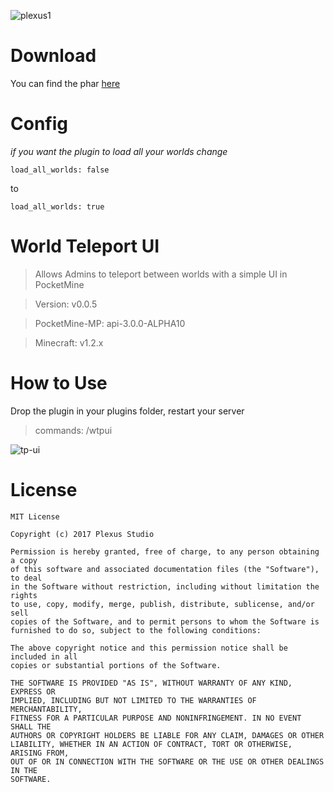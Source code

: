 ![plexus1](https://user-images.githubusercontent.com/12077835/32135004-85147afe-bbac-11e7-9f67-1c729974016e.png)

# Download
You can find the phar [here](https://github.com/PlexusStudio/WorldTpUI/releases)

# Config
*if you want the plugin to load all your worlds change*
```YML
load_all_worlds: false
```
to
```YML
load_all_worlds: true
```

# World Teleport UI

> Allows Admins to teleport between worlds with a simple UI in PocketMine

> Version: v0.0.5

> PocketMine-MP: api-3.0.0-ALPHA10

> Minecraft: v1.2.x

# How to Use
Drop the plugin in your plugins folder, restart your server

> commands: /wtpui

![tp-ui](https://i.imgur.com/r2dqtkl.png)

# License
```
MIT License

Copyright (c) 2017 Plexus Studio

Permission is hereby granted, free of charge, to any person obtaining a copy
of this software and associated documentation files (the "Software"), to deal
in the Software without restriction, including without limitation the rights
to use, copy, modify, merge, publish, distribute, sublicense, and/or sell
copies of the Software, and to permit persons to whom the Software is
furnished to do so, subject to the following conditions:

The above copyright notice and this permission notice shall be included in all
copies or substantial portions of the Software.

THE SOFTWARE IS PROVIDED "AS IS", WITHOUT WARRANTY OF ANY KIND, EXPRESS OR
IMPLIED, INCLUDING BUT NOT LIMITED TO THE WARRANTIES OF MERCHANTABILITY,
FITNESS FOR A PARTICULAR PURPOSE AND NONINFRINGEMENT. IN NO EVENT SHALL THE
AUTHORS OR COPYRIGHT HOLDERS BE LIABLE FOR ANY CLAIM, DAMAGES OR OTHER
LIABILITY, WHETHER IN AN ACTION OF CONTRACT, TORT OR OTHERWISE, ARISING FROM,
OUT OF OR IN CONNECTION WITH THE SOFTWARE OR THE USE OR OTHER DEALINGS IN THE
SOFTWARE.
```
